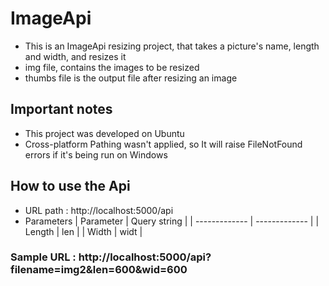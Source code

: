 # ImageApi  
  - This is an ImageApi resizing project, that takes a picture's name, length and width, and resizes it
  - img file, contains the images to be resized
  - thumbs file is the output file after resizing an image
  
## Important notes  
  - This project was developed on Ubuntu
  - Cross-platform Pathing wasn't applied, so It will raise FileNotFound errors if it's being run on Windows
   
## How to use the Api
 - URL path : http://localhost:5000/api
 - Parameters
 | Parameter     | Query string  |
 | ------------- | ------------- |
 |  Length       |     len       |
 |  Width        |     widt      |
 
 ### Sample URL  : http://localhost:5000/api?filename=img2&len=600&wid=600
